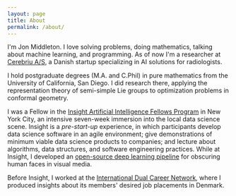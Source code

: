 ```yaml
---
layout: page
title: About
permalink: /about/
---
```


I'm Jon Middleton. I love solving problems, doing mathematics, talking about machine learning, and programming. As of now I'm a researcher at [Cerebriu A/S](https://www.cerebriu.com/), a Danish startup specializing in AI solutions for radiologists.

I hold postgraduate degrees (M.A. and C.Phil) in pure mathematics from the University of California, San Diego. I did research there, applying the representation theory of semi-simple Lie groups to optimization problems in conformal geometry.

I was a Fellow in the [Insight Artificial Intelligence Fellows Program](https://www.insightdata.ai/) in New York City, an intensive seven-week immersion into the local data science scene. Insight is a *pre-start-up* experience, in which participants develop data science software in an agile environment; give demonstrations of minimum viable data science products to companies; and lecture about algorithms, data structures, and software engineering practices. While at Insight, I developed an [open-source deep learning pipeline](https://github.com/admshumar/insight-face-erase) for obscuring human faces in visual media.

Before Insight, I worked at the [International Dual Career Network](http://www.idcn.info/), where I produced insights about its members' desired job placements in Denmark.

